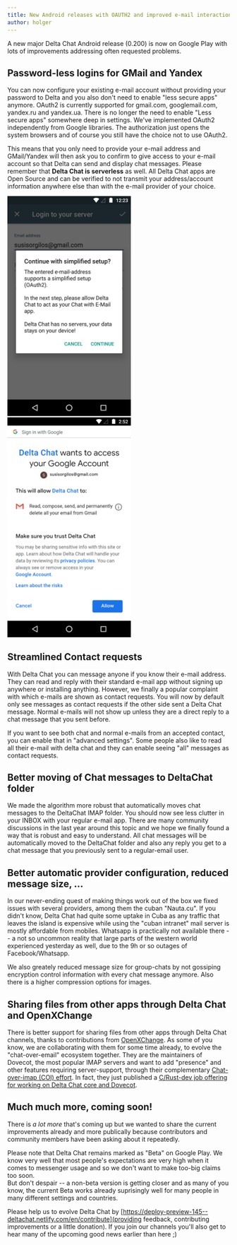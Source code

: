 ```yaml
---
title: New Android releases with OAUTH2 and improved e-mail interactions
author: holger
---
```


A new major Delta Chat Android release (0.200) is now on Google Play 
with lots of improvements addressing often requested problems. 

## Password-less logins for GMail and Yandex 

You can now configure your existing e-mail account without providing 
your password to Delta and you also don't need to enable "less secure apps" 
anymore. OAuth2 is currently supported for gmail.com, googlemail.com,
yandex.ru and yandex.ua. There is no longer the need to enable "Less secure apps" 
somewhere deep in settings. We've implemented OAuth2 independently from 
Google libraries.  The authorization just opens the system browsers and 
of course you still have the choice not to use OAuth2. 

This means that you only need to provide your e-mail address and GMail/Yandex 
will then ask you to confirm to give access to your e-mail account so that Delta 
can send and display chat messages. Please remember that **Delta Chat is serverless**
as well. All Delta Chat apps are Open Source and can be verified to not 
transmit your address/account information anywhere else than with the 
e-mail provider of your choice. 


<img src="../assets/blog/2019-02-oauth2-ask.png" width="280"> <img src="../assets/blog/2019-02-oauth2-confirm.png" width="280">

## Streamlined Contact requests 

With Delta Chat you can message anyone if you know their e-mail address. 
They can read and reply with their standard e-mail app without
signing up anywhere or installing anything. However, we finally
a popular complaint with which e-mails are shown as contact requests.
You will now by default only see messages as contact requests if the other side 
sent a Delta Chat message. Normal e-mails will not show up unless they are a 
direct reply to a chat message that you sent before. 

If you want to see both chat and normal e-mails from an accepted contact, 
you can enable that in "advanced settings". Some people also like to read all
their e-mail with delta chat and they can enable seeing "all" messages
as contact requests. 

## Better moving of Chat messages to DeltaChat folder

We made the algorithm more robust that automatically moves chat messages
to the DeltaChat IMAP folder.  You should now see less clutter in your
INBOX with your regular e-mail app.  There are many community
discussions in the last year around this topic and we hope we finally
found a way that is robust and easy to understand. All chat messages
will be automatically moved to the DeltaChat folder and also
any reply you get to a chat message that you previously sent to a 
regular-email user. 

## Better automatic provider configuration, reduced message size, ... 

In our never-ending quest of making things work out of the
box we fixed issues with several providers, among them 
the cuban "Nauta.cu". If you didn't know, Delta Chat had 
quite some uptake in Cuba as any traffic that leaves the island 
is expensive while using the "cuban intranet" mail server 
is mostly affordable from mobiles. Whatsapp is practically
not available there -- a not so uncommon reality that large parts of 
the western world experienced yesterday as well, due to the 9h or so 
outages of Facebook/Whatsapp.  

We also greately reduced message size for group-chats by not gossiping
encryption control information with every chat message anymore.  Also
there is a higher compression options for images. 

## Sharing files from other apps through Delta Chat and OpenXChange

There is better support for sharing files from other apps
through Delta Chat channels, thanks to contributions from 
[OpenXChange](https://open-xchange.com).  As some of you know, we are 
collaborating with them for some time already, to evolve the 
"chat-over-email" ecosystem together.  They are the 
maintainers of Dovecot, the most popular IMAP servers and
want to add "presence" and other features requiring server-support, through
their complementary [Chat-over-imap (COI) effort](https://coi-dev.org).
In fact, they just published a [C/Rust-dev job offering for working on Delta Chat core 
and Dovecot](https://lists.codespeak.net/hyperkitty/list/delta@codespeak.net/thread/I3VBYWHUYOQXC7SI5Y2HLJBOH5BFYGAJ/).  

## Much much more, coming soon! 

There is *a lot more* that's coming up but we wanted to 
share the current improvements already and more publically 
because contributors and community members have been asking 
about it repeatedly.

Please note that Delta Chat remains marked as "Beta" on Google Play. 
We know very well that most people's expectations are very high when it
comes to messenger usage and so we don't want to make too-big claims too soon.  
But don't despair -- a non-beta version is getting closer and as many of
you know, the current Beta works already suprisingly well for many
people in many different settings and countries. 

Please help us to evolve Delta Chat by [https://deploy-preview-145--deltachat.netlify.com/en/contribute](providing feedback, contributing improvements or a little donation). If you join our channels you'll also get to hear many of the upcoming good news earlier than here ;) 
